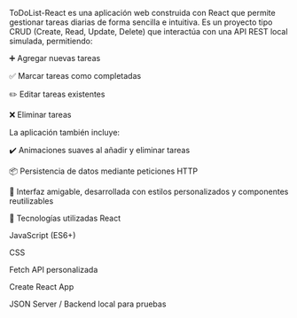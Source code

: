 ToDoList-React es una aplicación web construida con React que permite gestionar tareas diarias de forma sencilla e intuitiva. Es un proyecto tipo CRUD (Create, Read, Update, Delete) que interactúa con una API REST local simulada, permitiendo:

➕ Agregar nuevas tareas

✅ Marcar tareas como completadas

✏️ Editar tareas existentes

❌ Eliminar tareas

La aplicación también incluye:

✔️ Animaciones suaves al añadir y eliminar tareas

📦 Persistencia de datos mediante peticiones HTTP

🎨 Interfaz amigable, desarrollada con estilos personalizados y componentes reutilizables

🧪 Tecnologías utilizadas
React

JavaScript (ES6+)

CSS 

Fetch API personalizada

Create React App

JSON Server / Backend local para pruebas

